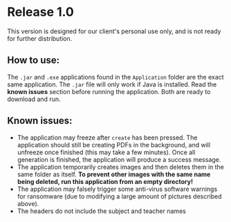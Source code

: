 # Release 1.0
This version is designed for our client's personal use only, and is not ready for further distribution.

## How to use:
The `.jar` and `.exe` applications found in the `Application` folder are the exact same application. The `.jar` file will only work if Java is installed. Read the **known issues** section before running the application. Both are ready to download and run.

## Known issues:
 - The application may freeze after `create` has been pressed. The application should still be creating PDFs in the background, and will unfreeze once finished (this may take a few minutes). Once all generation is finished, the application will produce a success message.
 - The application temporarily creates images and then deletes them in the same folder as itself. **To prevent other images with the same name being deleted, run this application from an empty directory!** 
 - The application may falsely trigger some anti-virus software warnings for ransomware (due to modifying a large amount of pictures described above).
 - The headers do not include the subject and teacher names
